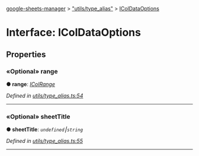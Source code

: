 [google-sheets-manager](../README.md) > ["utils/type_alias"](../modules/_utils_type_alias_.md) > [IColDataOptions](../interfaces/_utils_type_alias_.icoldataoptions.md)



# Interface: IColDataOptions


## Properties
<a id="range"></a>

### «Optional» range

**●  range**:  *[IColRange](_utils_type_alias_.icolrange.md)* 

*Defined in [utils/type_alias.ts:54](https://github.com/AbdelrahmanRamadan/google-sheets-manager/blob/8df96f0/src/utils/type_alias.ts#L54)*





___

<a id="sheettitle"></a>

### «Optional» sheetTitle

**●  sheetTitle**:  *`undefined`⎮`string`* 

*Defined in [utils/type_alias.ts:55](https://github.com/AbdelrahmanRamadan/google-sheets-manager/blob/8df96f0/src/utils/type_alias.ts#L55)*





___


